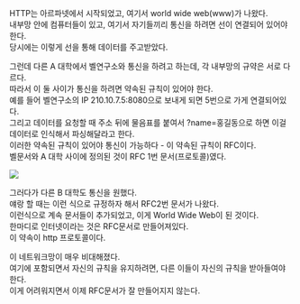 HTTP는 아르파넷에서 시작되었고, 여기서 world wide web(www)가 나왔다.  
내부망 안에 컴퓨터들이 있고, 여기서 자기들끼리 통신을 하려면 선이 연결되어 있어야 한다.  
당시에는 이렇게 선을 통해 데이터를 주고받았다.

그런데 다른 A 대학에서 벨연구소와 통신을 하려고 하는데, 각 내부망의 규약은 서로 다르다.  
따라서 이 둘 사이가 통신을 하려면 약속된 규칙이 있어야 한다.  
예를 들어 벨연구소의 IP 210.10.7.5:8080으로 보내게 되면 5번으로 가게 연결되어있다.  
그리고 데이터를 요청할 때 주소 뒤에 물음표를 붙여서 ?name=홍길동으로 하면 이걸 데이터로 인식해서 파싱해달라고 한다.  
이러한 약속된 규칙이 있어야 통신이 가능하다 - 이 약속된 규칙이 RFC이다.  
벨문서와 A 대학 사이에 정의된 것이 RFC 1번 문서(프로토콜)였다.

![](./images/5_RFC1.jpeg)

그러다가 다른 B 대학도 통신을 원했다.  
얘랑 할 때는 이런 식으로 규정하자 해서 RFC2번 문서가 나왔다.  
이런식으로 계속 문서들이 추가되었고, 이게 World Wide Web이 된 것이다.  
한마디로 인터넷이라는 것은 RFC문서로 만들어져있다.  
이 약속이 http 프로토콜이다.

이 네트워크망이 매우 비대해졌다.  
여기에 포함되면서 자신의 규칙을 유지하려면, 다른 이들이 자신의 규칙을 받아들여야 한다.  
이게 어려워지면서 이제 RFC문서가 잘 만들어지지 않는다.
